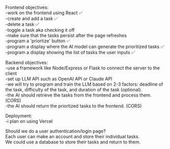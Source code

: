 
Frontend objectives: <br>
-work on the frontend using React ✅<br>
-create and add a task ✅<br>
-delete a task ✅<br>
-toggle a task aka checking it off <br> 
-make sure that the tasks persist after the page refreshes <br>
-program a 'priortize' button ✅<br>
-program a display where the AI model can generate the prioritized tasks ✅<br>
-program a display showing the list of tasks the user inputs ✅<br>

Backend objectives: <br>
-use a framework like Node/Express or Flask to connect the server to the client <br>
-set up LLM API such as OpenAI API or Claude API <br>
-we will try to program and train the LLM based on 2-3 factors: deadline of the task, difficulty of the task, and duration of the task (optional). <br>
-the AI should retrieve the tasks from the frontend and process them. (CORS) <br>
-the AI should return the priortized tasks to the frontend. (CORS) <br>

Deployment: <br>
-i plan on using Vercel <br>

Should we do a user authentication/login page? <br>
Each user can make an account and store their individual tasks. <br>
We could use a database to store their tasks and return to them. <br>